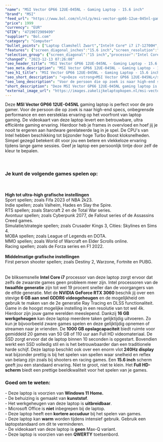 ```yaml
---
"name": "MSI Vector GP66 12UE-045NL - Gaming Laptop - 15.6 inch"
"brand": "MSI"
"feed_url": "https://www.bol.com/nl/nl/p/msi-vector-gp66-12ue-045nl-gaming-laptop-15-6-inch/9300000075189575"
"price": 1999
"currency": "EUR"
"GTIN": "4719072909499"
"supplier": "Bol.com"
"category": "Computer"
"bullet_points": ["Laptop Clamshell Zwart","Intel® Core™ i7 i7-12700H","39,6 cm (15.6\") Full HD 1920 x 1080 Pixels","16 GB DDR4-SDRAM 3200 MHz 2 x 8 GB","1 TB SSD","NVIDIA GeForce RTX 3060 6 GB Intel Iris Xe Graphics","Wi-Fi 6E (802.11ax) Ethernet LAN 2500 Mbit/s Bluetooth 5.2","65 Wh 280 W","Windows 11 Home"]
"features": {"screen_diagonal_inches":"15.6 inch","screen_resolution":"1920 x 1080 Pixels","processor_family":"Intel® Core™ i7","memory_size":"16 GB","memory_type":"DDR4-SDRAM","total_storage_space":"1 TB","graphics_card":"NVIDIA GeForce RTX 3060","graphics_memory_size":"6 GB","operating_system":"Windows 11 Home","battery_capacity":"65 Wh","width":"258 mm","depth":"267 mm","height":"23,4 mm","weight":"2,38 kg","purpose_laptop":"Gaming"}
"selection_group": {"screen_diagonal":"15 inch","processor":"Intel Core i7","changed_price_past_3_days":false,"product_family":"Gaming"}
"changed": "2023-12-13 07:26:08"
"seo_header_title": "MSI Vector GP66 12UE-045NL - Gaming Laptop - 15.6 inch"
"seo_meta_description": "MSI Vector GP66 12UE-045NL - Gaming Laptop - 15.6 inch"
"seo_h1_title": "MSI Vector GP66 12UE-045NL - Gaming Laptop - 15.6 inch"
"seo_short_description": "<p>Deze <strong>MSI Vector GP66 12UE-045NL</strong> gaming laptop is perfect voor de pro gamer."
"seo_long_description": "Voor de persoon die op zoek is naar high-end specs, onbegrensde performance en een eersteklas ervaring op het voorfront van laptop gaming. De videokaart van deze laptop levert een betrouwbare, ultra efficiënte gaming ervaring. Hierdoor heb je frames in overvloed en hoef jij je nooit te ergeren aan hardware gerelateerde lag in je spel. De CPU's van Intel hebben beschikking tot bijzonder hoge Turbo Boost kloksnelheden. Simpel gezegd betekent dit voor jou een betere en vlekkeloze ervaring tijdens lange game sessies. Geef je laptop een persoonlijk tintje door zelf de kleur te bepalen. <br /><br /><br /></p> <h3>Je kunt de volgende games spelen op:</h3> <p><br /><br /><strong>High tot ultra-high grafische instellingen</strong><br /> Sport spellen; zoals Fifa 2023 of NBA 2k23. <br /> Indie spellen; zoals Valheim, Hades en Slay the Spire. <br /> RTS spellen; zoals Starcraft 2 en de Total War series. <br /> Avontuur spellen; zoals Cyberpunk 2077, de Fallout series of de Assassins Creed games. <br /> Simulatie/strategie spellen; zoals Crusader Kings 3, Cities: Skylines en Sims 4. <br /> MOBA spellen; zoals League of Legends en DOTA. <br /> MMO spellen; zoals World of Warcraft en Elder Scrolls online. <br /> Racing spellen; zoals de Forza series en F1 2022. <br /><br /><strong>Middelmatige grafische instellingen</strong><br /> First person shooter spellen; zoals Destiny 2, Warzone, Fortnite en PUBG. <br /><br /><br />De bliksemsnelle <strong>Intel Core i7</strong> processor van deze laptop zorgt ervoor dat zelfs de zwaarste games geen probleem meer zijn. Intel processoren van de <strong>twaalfde generatie</strong> zijn tot wel 19 procent sneller dan de voorgangers van de elfde generatie. Met de <strong>NVIDIA GeForce RTX 3060</strong> beschik jij over een stevige <strong>6 GB aan snel GDDR6 videogeheugen</strong> en de mogelijkheid om gebruik te maken van de 2e generatie Ray Tracing en DLSS functionaliteit. Game in de hoogst mogelijke instelling in een resolutie van tot wel 4k. Hierdoor zijn jouw game werelden meeslepend. Dankzij <strong>16 GB werkgeheugen</strong> kan deze laptop meerdere taken gelijktijdig uitvoeren. Zo kun je bijvoorbeeld zware games spelen en deze gelijktijdig opnemen of streamen naar je vrienden. De <strong>1000 GB opslagcapaciteit</strong> biedt ruimte voor gemiddeld 20 games van 50 GB of 110 uur aan Full HD videomateriaal. De SSD zorgt ervoor dat de laptop binnen 10 seconden is opgestart. Bovendien werkt een SSD volledig stil en is het betrouwbaarder dan een traditionele harde schijf. Deze laptop beschikt ook over een enorm vlot<strong> 240Hz display</strong> wat bijzonder prettig is bij het spelen van spellen waar snelheid en reflex van belang zijn zoals bij shooters en racing games. Een <strong>15. 6 inch</strong> scherm geeft jou een standaard ervaring. Niet te groot, niet te klein. Het <strong>Full HD-scherm</strong> biedt een prettige beeldkwaliteit voor het spelen van je games. </p> <h3>Goed om te weten:</h3> <p>- Deze laptop is voorzien van <strong>Windows 11 Home. </strong> <br />- De behuizing is gemaakt van <strong>kunststof</strong>. <br />- Het werkgeheugen van deze laptop is <strong>uitbreidbaar</strong>. <br />- Microsoft Office is <strong>niet</strong> inbegrepen bij de laptop. <br />- Deze laptop heeft een <strong>kortere accuduur</strong> bij het spelen van games. <br />- Deze laptop kan <strong>warm</strong> worden tijdens intensief gebruik. Gebruik een laptopstandaard om dit te verminderen. <br />- De videokaart van deze laptop is <strong>geen</strong> Max-Q variant. <br />- Deze laptop is voorzien van een <strong>QWERTY</strong> toetsenbord. </p>"
"short_description": "Deze MSI Vector GP66 12UE-045NL gaming laptop is perfect voor de pro gamer. Voor de persoon die op zoek is naar high-end specs, onbegrensde performance en een eersteklas ervaring op het voorfront van laptop gaming. De videokaart van deze laptop levert een betrouwbare, ultra efficiënte gaming ervaring. Hierdoor heb je frames in overvloed en hoef jij je nooit te ergeren aan hardware gerelateerde lag in je spel. De CPU's van Intel hebben beschikking tot bijzonder hoge Turbo Boost kloksnelheden. Simpel gezegd betekent dit voor jou een betere en vlekkeloze ervaring tijdens lange game sessies. Geef je laptop een persoonlijk tintje door zelf de kleur te bepalen. Je kunt de volgende games spelen op: High tot ultra-high grafische instellingen Sport spellen; zoals Fifa 2023 of NBA 2k23. Indie spellen; zoals Valheim, Hades en Slay the Spire. RTS spellen; zoals Starcraft 2 en de Total War series. Avontuur spellen; zoals Cyberpunk 2077, de Fallout series of de Assassins Creed games. Simulatie/strategie spellen; zoals Crusader Kings 3, Cities: Skylines en Sims 4. MOBA spellen; zoals League of Legends en DOTA. MMO spellen; zoals World of Warcraft en Elder Scrolls online. Racing spellen; zoals de Forza series en F1 2022. Middelmatige grafische instellingen First person shooter spellen; zoals Destiny 2, Warzone, Fortnite en PUBG. De bliksemsnelle Intel Core i7 processor van deze laptop zorgt ervoor dat zelfs de zwaarste games geen probleem meer zijn. Intel processoren van de twaalfde generatie zijn tot wel 19 procent sneller dan de voorgangers van de elfde generatie. Met de NVIDIA GeForce RTX 3060 beschik jij over een stevige 6 GB aan snel GDDR6 videogeheugen en de mogelijkheid om gebruik te maken van de 2e generatie Ray Tracing en DLSS functionaliteit. Game in de hoogst mogelijke instelling in een resolutie van tot wel 4k. Hierdoor zijn jouw game werelden meeslepend. Dankzij 16 GB werkgeheugen kan deze laptop meerdere taken gelijktijdig uitvoeren. Zo kun je bijvoorbeeld zware games spelen en deze gelijktijdig opnemen of streamen naar je vrienden. De 1000 GB opslagcapaciteit biedt ruimte voor gemiddeld 20 games van 50 GB of 110 uur aan Full HD videomateriaal. De SSD zorgt ervoor dat de laptop binnen 10 seconden is opgestart. Bovendien werkt een SSD volledig stil en is het betrouwbaarder dan een traditionele harde schijf. Deze laptop beschikt ook over een enorm vlot 240Hz display wat bijzonder prettig is bij het spelen van spellen waar snelheid en reflex van belang zijn zoals bij shooters en racing games. Een 15.6 inch scherm geeft jou een standaard ervaring. Niet te groot, niet te klein. Het Full HD-scherm biedt een prettige beeldkwaliteit voor het spelen van je games. Goed om te weten: - Deze laptop is voorzien van Windows 11 Home. - De behuizing is gemaakt van kunststof. - Het werkgeheugen van deze laptop is uitbreidbaar. - Microsoft Office is niet inbegrepen bij de laptop. - Deze laptop heeft een kortere accuduur bij het spelen van games. - Deze laptop kan warm worden tijdens intensief gebruik. Gebruik een laptopstandaard om dit te verminderen. - De videokaart van deze laptop is geen Max-Q variant. - Deze laptop is voorzien van een QWERTY toetsenbord."
"external_image_url": "https://images.zakelijkelaptopkopen.nl/msi-vector-gp66-12ue-045nl-gaming-laptop-15-6-inch.webp"
---
```


<p>Deze <strong>MSI Vector GP66 12UE-045NL</strong> gaming laptop is perfect voor de pro gamer. Voor de persoon die op zoek is naar high-end specs, onbegrensde performance en een eersteklas ervaring op het voorfront van laptop gaming. De videokaart van deze laptop levert een betrouwbare, ultra efficiënte gaming ervaring. Hierdoor heb je frames in overvloed en hoef jij je nooit te ergeren aan hardware gerelateerde lag in je spel. De CPU's van Intel hebben beschikking tot bijzonder hoge Turbo Boost kloksnelheden. Simpel gezegd betekent dit voor jou een betere en vlekkeloze ervaring tijdens lange game sessies. Geef je laptop een persoonlijk tintje door zelf de kleur te bepalen. <br /><br /><br /></p> <h3>Je kunt de volgende games spelen op:</h3> <p><br /><br /><strong>High tot ultra-high grafische instellingen</strong><br /> Sport spellen; zoals Fifa 2023 of NBA 2k23. <br /> Indie spellen; zoals Valheim, Hades en Slay the Spire.<br /> RTS spellen; zoals Starcraft 2 en de Total War series.<br /> Avontuur spellen; zoals Cyberpunk 2077, de Fallout series of de Assassins Creed games.<br /> Simulatie/strategie spellen; zoals Crusader Kings 3, Cities: Skylines en Sims 4.<br /> MOBA spellen; zoals League of Legends en DOTA.<br /> MMO spellen; zoals World of Warcraft en Elder Scrolls online.<br /> Racing spellen; zoals de Forza series en F1 2022. <br /><br /><strong>Middelmatige grafische instellingen</strong><br /> First person shooter spellen; zoals Destiny 2, Warzone, Fortnite en PUBG. <br /><br /><br />De bliksemsnelle <strong>Intel Core i7</strong> processor van deze laptop zorgt ervoor dat zelfs de zwaarste games geen probleem meer zijn. Intel processoren van de <strong>twaalfde generatie</strong> zijn tot wel 19 procent sneller dan de voorgangers van de elfde generatie. Met de <strong>NVIDIA GeForce RTX 3060</strong> beschik jij over een stevige <strong>6 GB aan snel GDDR6 videogeheugen</strong> en de mogelijkheid om gebruik te maken van de 2e generatie Ray Tracing en DLSS functionaliteit. Game in de hoogst mogelijke instelling in een resolutie van tot wel 4k. Hierdoor zijn jouw game werelden meeslepend. Dankzij <strong>16 GB werkgeheugen</strong> kan deze laptop meerdere taken gelijktijdig uitvoeren. Zo kun je bijvoorbeeld zware games spelen en deze gelijktijdig opnemen of streamen naar je vrienden. De <strong>1000 GB opslagcapaciteit</strong> biedt ruimte voor gemiddeld 20 games van 50 GB of 110 uur aan Full HD videomateriaal. De SSD zorgt ervoor dat de laptop binnen 10 seconden is opgestart. Bovendien werkt een SSD volledig stil en is het betrouwbaarder dan een traditionele harde schijf. Deze laptop beschikt ook over een enorm vlot<strong> 240Hz display</strong> wat bijzonder prettig is bij het spelen van spellen waar snelheid en reflex van belang zijn zoals bij shooters en racing games. Een <strong>15.6 inch</strong> scherm geeft jou een standaard ervaring. Niet te groot, niet te klein. Het <strong>Full HD-scherm</strong> biedt een prettige beeldkwaliteit voor het spelen van je games. </p> <h3>Goed om te weten:</h3> <p>- Deze laptop is voorzien van <strong>Windows 11 Home.</strong> <br />- De behuizing is gemaakt van <strong>kunststof</strong>. <br />- Het werkgeheugen van deze laptop is <strong>uitbreidbaar</strong>. <br />- Microsoft Office is <strong>niet</strong> inbegrepen bij de laptop. <br />- Deze laptop heeft een <strong>kortere accuduur</strong> bij het spelen van games. <br />- Deze laptop kan <strong>warm</strong> worden tijdens intensief gebruik. Gebruik een laptopstandaard om dit te verminderen. <br />- De videokaart van deze laptop is <strong>geen</strong> Max-Q variant. <br />- Deze laptop is voorzien van een <strong>QWERTY</strong> toetsenbord.</p>